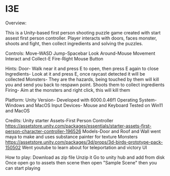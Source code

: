 # I3E
Overview:

This is a Unity-based first person shooting puzzle game created with start assest first person controller. Player interacts with doors, faces monster, shoots and fight, then collect ingredients and solving the puzzles.

Controls:
Move-WASD
Jump-Spacebar
Look Around-Mouse Movement
Interact and Collect-E
Fire-Right Mouse Button

Hints:
Door- Walk near it and press E to open, then press E again to close
Ingredients- Look at it and press E, once raycast detected it will be collected
Monsters- They are the hazards, being touched by them will kill you and send you back to respawn point. Shoots them to collect ingredients
Firing- Aim at the monsters and right click, this will kill them

Platform:
Unity Version- Developed with 6000.0.46f1
Operating System- Windows and MacOS
Input Devices- Mouse and Keyboard
Tested on Win11 and MacOS

Credits:
Unity starter Assets-First Person Controller 
https://assetstore.unity.com/packages/essentials/starter-assets-first-person-character-controller-196526
Models-Door and Roof and Wall went maya to make and uses substance painter for texture
Monsters https://assetstore.unity.com/packages/3d/props/3d-birds-prototype-pack-150502
Went youtube to learn about for teleportation and victory UI

How to play:
Download as zip file
Unzip it
Go to unity hub and add from disk
Once open go to assets then scene
then open "Sample Scene"
then you can start playing

